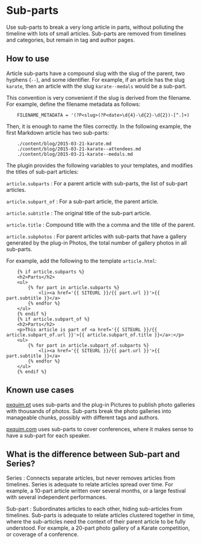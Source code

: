 # Sub-parts

Use sub-parts to break a very long article in parts, without polluting the timeline with lots of small articles. Sub-parts are removed from timelines and categories, but remain in tag and author pages.

## How to use

Article sub-parts have a compound slug with the slug of the parent, two hyphens (`--`), and some identifier. For example, if an article has the slug `karate`, then an article with the slug `karate--medals` would be a sub-part.

This convention is very convenient if the slug is derived from the filename. For example, define the filename metadata as follows:

		FILENAME_METADATA = '(?P<slug>(?P<date>\d{4}-\d{2}-\d{2})-[^.]+)

Then, it is enough to name the files correctly. In the following example, the first Markdown article has two sub-parts:

		./content/blog/2015-03-21-karate.md
		./content/blog/2015-03-21-karate--attendees.md
		./content/blog/2015-03-21-karate--medals.md

The plugin provides the following variables to your templates, and modifies the titles of sub-part articles:

`article.subparts`
:	For a parent article with sub-parts, the list of sub-part articles.

`article.subpart_of`
:	For a sub-part article, the parent article.

`article.subtitle`
:	The original title of the sub-part article.

`article.title`
:	Compound title with the a comma and the title of the parent.

`article.subphotos`
:	For parent articles with sub-parts that have a gallery generated by the plug-in Photos, the total number of gallery photos in all sub-parts.

For example, add the following to the template `article.html`:

		{% if article.subparts %}
		<h2>Parts</h2>
		<ul>
			{% for part in article.subparts %}
				<li><a href='{{ SITEURL }}/{{ part.url }}'>{{ part.subtitle }}</a>
			{% endfor %}
		</ul>
		{% endif %}
		{% if article.subpart_of %}
		<h2>Parts</h2>
		<p>This article is part of <a href='{{ SITEURL }}/{{ article.subpart_of.url }}'>{{ article.subpart_of.title }}</a>:</p>
		<ul>
			{% for part in article.subpart_of.subparts %}
				<li><a href='{{ SITEURL }}/{{ part.url }}'>{{ part.subtitle }}</a>
			{% endfor %}
		</ul>
		{% endif %}


## Known use cases

[pxquim.pt](http://pxquim.pt/) uses sub-parts and the plug-in Pictures to publish photo galleries with thousands of photos. Sub-parts break the photo galleries into manageable chunks, possibly with different tags and authors.

[pxquim.com](http://pxquim.com/) uses sub-parts to cover conferences, where it makes sense to have a sub-part for each speaker.

## What is the difference between Sub-part and Series?

Series
:	Connects separate articles, but never removes articles from timelines. Series is adequate to relate articles spread over time. For example, a 10-part article written over several months, or a large festival with several independent performances.

Sub-part
:	Subordinates articles to each other, hiding sub-articles from timelines. Sub-parts is adequate to relate articles clustered together in time, where the sub-articles need the context of their parent article to be fully understood. For example, a 20-part photo gallery of a Karate competition, or coverage of a conference.
